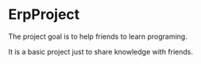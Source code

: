 # ErpProject

The project goal is to help friends to learn programing.

It is a basic project just to share knowledge with friends.
